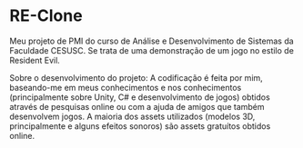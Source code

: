 # RE-Clone
Meu projeto de PMI do curso de Análise e Desenvolvimento de Sistemas da Faculdade CESUSC. Se trata de uma demonstração de um jogo no estilo de Resident Evil.

Sobre o desenvolvimento do projeto:
A codificação é feita por mim, baseando-me em meus conhecimentos e nos conhecimentos (principalmente sobre Unity, C# e desenvolvimento de jogos) obtidos através 
de pesquisas online ou com a ajuda de amigos que também desenvolvem jogos. A maioria dos assets utilizados (modelos 3D, principalmente e alguns efeitos sonoros) 
são assets gratuítos obtidos online.

